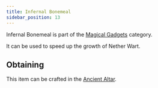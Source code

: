 ```yaml
---
title: Infernal Bonemeal
sidebar_position: 13
---
```


Infernal Bonemeal is part of the [Magical Gadgets](Magical-Gadgets) category.

It can be used to speed up the growth of Nether Wart.

## Obtaining

This item can be crafted in the [Ancient Altar](Ancient-Altar).
